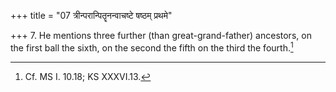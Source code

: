 +++
title = "07 त्रीन्परान्पितॄनन्वाचष्टे षष्ठम् प्रथमे"

+++
7. He mentions three further (than great-grand-father) ancestors, on the first ball the sixth, on the second the fifth on the third the fourth.[^1]  


[^1]: Cf. MS I. 10.18; KS XXXVI.13.
